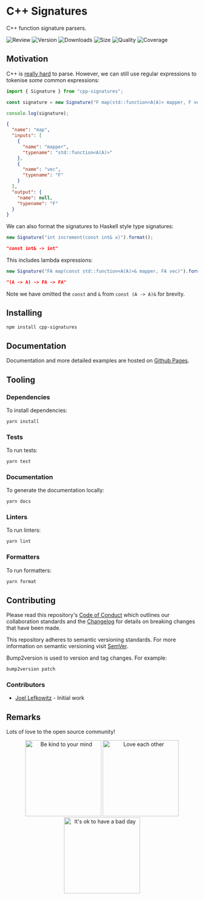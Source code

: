 # C++ Signatures

C++ function signature parsers.

![Review](https://img.shields.io/github/actions/workflow/status/JoelLefkowitz/cpp-signatures/review.yaml)
![Version](https://img.shields.io/npm/v/cpp-signatures)
![Downloads](https://img.shields.io/npm/dw/cpp-signatures)
![Size](https://img.shields.io/bundlephobia/min/cpp-signatures)
![Quality](https://img.shields.io/codacy/grade/b4552a9c503046d399cd1973bb28c286)
![Coverage](https://img.shields.io/codacy/coverage/b4552a9c503046d399cd1973bb28c286)

## Motivation

C++ is [really hard](https://en.wikipedia.org/wiki/Most_vexing_parse) to parse. However, we can still use regular expressions to tokenise _some_ common expressions:

```ts
import { Signature } from "cpp-signatures";

const signature = new Signature("F map(std::function<A(A)> mapper, F vec)");

console.log(signature);
```

```json
{
  "name": "map",
  "inputs": [
    {
      "name": "mapper",
      "typename": "std::function<A(A)>"
    },
    {
      "name": "vec",
      "typename": "F"
    }
  ],
  "output": {
    "name": null,
    "typename": "F"
  }
}
```

We can also format the signatures to Haskell style type signatures:

```ts
new Signature("int increment(const int& x)").format();
```

```json
"const int& -> int"
```

This includes lambda expressions:

```ts
new Signature("FA map(const std::function<A(A)>& mapper, FA vec)").format();
```

```json
"(A -> A) -> FA -> FA"
```

Note we have omitted the `const` and `&` from `const (A -> A)&` for brevity.

## Installing

```bash
npm install cpp-signatures
```

## Documentation

Documentation and more detailed examples are hosted on [Github Pages](https://joellefkowitz.github.io/cpp-signatures).

## Tooling

### Dependencies

To install dependencies:

```bash
yarn install
```

### Tests

To run tests:

```bash
yarn test
```

### Documentation

To generate the documentation locally:

```bash
yarn docs
```

### Linters

To run linters:

```bash
yarn lint
```

### Formatters

To run formatters:

```bash
yarn format
```

## Contributing

Please read this repository's [Code of Conduct](CODE_OF_CONDUCT.md) which outlines our collaboration standards and the [Changelog](CHANGELOG.md) for details on breaking changes that have been made.

This repository adheres to semantic versioning standards. For more information on semantic versioning visit [SemVer](https://semver.org).

Bump2version is used to version and tag changes. For example:

```bash
bump2version patch
```

### Contributors

- [Joel Lefkowitz](https://github.com/joellefkowitz) - Initial work

## Remarks

Lots of love to the open source community!

<div align='center'>
    <img width=200 height=200 src='https://media.giphy.com/media/osAcIGTSyeovPq6Xph/giphy.gif' alt='Be kind to your mind' />
    <img width=200 height=200 src='https://media.giphy.com/media/KEAAbQ5clGWJwuJuZB/giphy.gif' alt='Love each other' />
    <img width=200 height=200 src='https://media.giphy.com/media/WRWykrFkxJA6JJuTvc/giphy.gif' alt="It's ok to have a bad day" />
</div>
